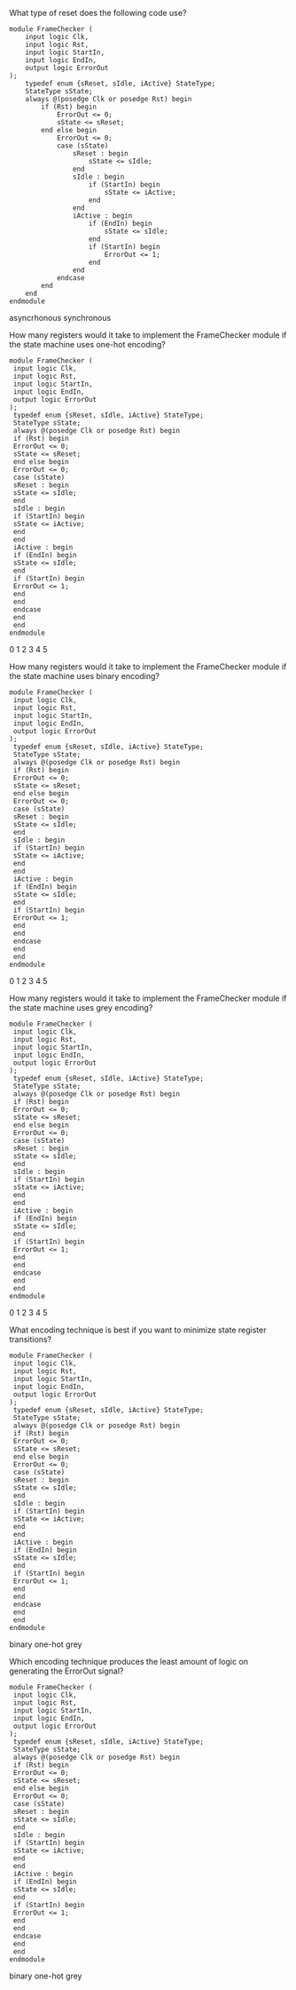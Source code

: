 What type of reset does the following code use?
```
module FrameChecker (
	input logic Clk,
	input logic Rst,
	input logic StartIn,
	input logic EndIn,
	output logic ErrorOut
);
	typedef enum {sReset, sIdle, iActive} StateType;
	StateType sState;
	always @(posedge Clk or posedge Rst) begin
		if (Rst) begin
			ErrorOut <= 0;
			sState <= sReset;
		end else begin
			ErrorOut <= 0;
			case (sState)
				sReset : begin
					sState <= sIdle;
				end
				sIdle : begin
					if (StartIn) begin
						sState <= iActive;
					end
				end
				iActive : begin
					if (EndIn) begin
						sState <= sIdle;
					end
					if (StartIn) begin
						ErrorOut <= 1;
					end
				end
			endcase
		end
	end
endmodule
```

asyncrhonous
synchronous


How many registers would it take to implement the FrameChecker module if the state machine uses one-hot
encoding?
```
module FrameChecker (
 input logic Clk,
 input logic Rst,
 input logic StartIn,
 input logic EndIn,
 output logic ErrorOut
);
 typedef enum {sReset, sIdle, iActive} StateType;
 StateType sState;
 always @(posedge Clk or posedge Rst) begin
 if (Rst) begin
 ErrorOut <= 0;
 sState <= sReset;
 end else begin
 ErrorOut <= 0;
 case (sState)
 sReset : begin
 sState <= sIdle;
 end
 sIdle : begin
 if (StartIn) begin
 sState <= iActive;
 end
 end
 iActive : begin
 if (EndIn) begin
 sState <= sIdle;
 end
 if (StartIn) begin
 ErrorOut <= 1;
 end
 end
 endcase
 end
 end
endmodule
```

0
1
2
3
4
5



How many registers would it take to implement the FrameChecker module if the state machine uses binary
encoding?
```
module FrameChecker (
 input logic Clk,
 input logic Rst,
 input logic StartIn,
 input logic EndIn,
 output logic ErrorOut
);
 typedef enum {sReset, sIdle, iActive} StateType;
 StateType sState;
 always @(posedge Clk or posedge Rst) begin
 if (Rst) begin
 ErrorOut <= 0;
 sState <= sReset;
 end else begin
 ErrorOut <= 0;
 case (sState)
 sReset : begin
 sState <= sIdle;
 end
 sIdle : begin
 if (StartIn) begin
 sState <= iActive;
 end
 end
 iActive : begin
 if (EndIn) begin
 sState <= sIdle;
 end
 if (StartIn) begin
 ErrorOut <= 1;
 end
 end
 endcase
 end
 end
endmodule
```


0
1
2
3
4
5



How many registers would it take to implement the FrameChecker module if the state machine uses grey
encoding?
```
module FrameChecker (
 input logic Clk,
 input logic Rst,
 input logic StartIn,
 input logic EndIn,
 output logic ErrorOut
);
 typedef enum {sReset, sIdle, iActive} StateType;
 StateType sState;
 always @(posedge Clk or posedge Rst) begin
 if (Rst) begin
 ErrorOut <= 0;
 sState <= sReset;
 end else begin
 ErrorOut <= 0;
 case (sState)
 sReset : begin
 sState <= sIdle;
 end
 sIdle : begin
 if (StartIn) begin
 sState <= iActive;
 end
 end
 iActive : begin
 if (EndIn) begin
 sState <= sIdle;
 end
 if (StartIn) begin
 ErrorOut <= 1;
 end
 end
 endcase
 end
 end
endmodule
```


0
1
2
3
4
5



What encoding technique is best if you want to minimize state register transitions?
```
module FrameChecker (
 input logic Clk,
 input logic Rst,
 input logic StartIn,
 input logic EndIn,
 output logic ErrorOut
);
 typedef enum {sReset, sIdle, iActive} StateType;
 StateType sState;
 always @(posedge Clk or posedge Rst) begin
 if (Rst) begin
 ErrorOut <= 0;
 sState <= sReset;
 end else begin
 ErrorOut <= 0;
 case (sState)
 sReset : begin
 sState <= sIdle;
 end
 sIdle : begin
 if (StartIn) begin
 sState <= iActive;
 end
 end
 iActive : begin
 if (EndIn) begin
 sState <= sIdle;
 end
 if (StartIn) begin
 ErrorOut <= 1;
 end
 end
 endcase
 end
 end
endmodule
```

binary
one-hot
grey


Which encoding technique produces the least amount of logic on generating the ErrorOut signal?
```
module FrameChecker (
 input logic Clk,
 input logic Rst,
 input logic StartIn,
 input logic EndIn,
 output logic ErrorOut
);
 typedef enum {sReset, sIdle, iActive} StateType;
 StateType sState;
 always @(posedge Clk or posedge Rst) begin
 if (Rst) begin
 ErrorOut <= 0;
 sState <= sReset;
 end else begin
 ErrorOut <= 0;
 case (sState)
 sReset : begin
 sState <= sIdle;
 end
 sIdle : begin
 if (StartIn) begin
 sState <= iActive;
 end
 end
 iActive : begin
 if (EndIn) begin
 sState <= sIdle;
 end
 if (StartIn) begin
 ErrorOut <= 1;
 end
 end
 endcase
 end
 end
endmodule
```


binary
one-hot
grey



